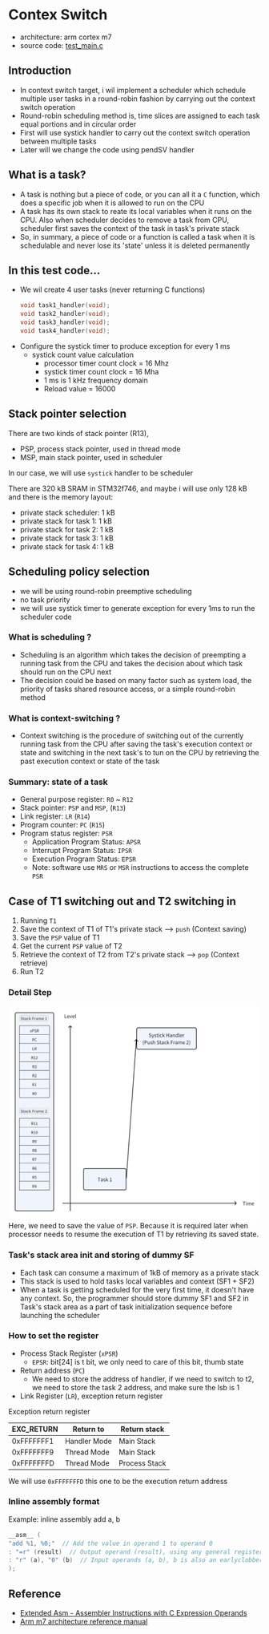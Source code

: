# Contex Switch

- architecture: arm cortex m7
- source code: [test_main.c](../test_code/test_main.c)

## Introduction

- In context switch target, i wil implement a scheduler which schedule multiple user tasks in a round-robin fashion
  by carrying out the context switch operation
- Round-robin scheduling method is, time slices are assigned to each task equal portions and in circular order
- First will use systick handler to carry out the context switch operation between multiple tasks
- Later will we change the code using pendSV handler

## What is a task?

- A task is nothing but a piece of code, or you can all it a `C` function, which does a specific job when it is allowed
  to run on the CPU
- A task has its own stack to reate its local variables when it runs on the CPU. Also when scheduler decides to remove a
  task from CPU,
  scheduler first saves the context of the task in task's private stack
- So, in summary, a piece of code or a function is called a task when it is schedulable and never lose its 'state'
  unless it is deleted permanently

## In this test code...

- We wil create 4 user tasks (never returning C functions)
  ```c
  void task1_handler(void);
  void task2_handler(void);
  void task3_handler(void);
  void task4_handler(void);
  ```
- Configure the systick timer to produce exception for every 1 ms
    - systick count value calculation
        - processor timer count clock = 16 Mhz
        - systick timer count clock = 16 Mha
        - 1 ms is 1 kHz frequency domain
        - Reload value = 16000

## Stack pointer selection

There are two kinds of stack pointer (R13),

- PSP, process stack pointer, used in thread mode
- MSP, main stack pointer, used in scheduler

In our case, we will use `systick` handler to be scheduler

There are 320 kB SRAM in STM32f746, and maybe i will use only 128 kB
and there is the memory layout:

- private stack scheduler:  1 kB
- private stack for task 1: 1 kB
- private stack for task 2: 1 kB
- private stack for task 3: 1 kB
- private stack for task 4: 1 kB

## Scheduling policy selection

- we will be using round-robin preemptive scheduling
- no task priority
- we will use systick timer to generate exception for every 1ms to run the scheduler code

### What is scheduling ?

- Scheduling is an algorithm which takes the decision of preempting a running task from the CPU
  and takes the decision about which task should run on the CPU next
- The decision could be based on many factor such as system load, the priority of tasks
  shared resource access, or a simple round-robin method

### What is context-switching ?

- Context switching is the procedure of switching out of the currently running task from the CPU
  after saving the task's execution context or state and switching in the next task's to tun on the
  CPU by retrieving the past execution context or state of the task

### Summary: state of a task

- General purpose register: `R0` ~ `R12`
- Stack pointer: `PSP` and `MSP`, (`R13`)
- Link register: `LR` (`R14`)
- Program counter: `PC` (`R15`)
- Program status register: `PSR`
    - Application Program Status: `APSR`
    - Interrupt Program Status: `IPSR`
    - Execution Program Status: `EPSR`
    - Note: software use `MRS` or `MSR` instructions to access the complete `PSR`

## Case of T1 switching out and T2 switching in

1. Running `T1`
2. Save the context of T1 of T1's private stack --> `push` (Context saving)
3. Save the `PSP` value of T1
4. Get the current `PSP` value of T2
5. Retrieve the context of T2 from T2's private stack --> `pop` (Context retrieve)
6. Run T2

### Detail Step
![img.png](saving_context.png)
Here, we need to save the value of `PSP`. Because it is required later when processor needs to resume the execution of T1
by retrieving its saved state.

### Task's stack area init and storing of dummy SF
- Each task can consume a maximum of 1kB of memory as a private stack
- This stack is used to hold tasks local variables and context (SF1 + SF2)
- When a task is getting scheduled for the very first time, it doesn't have any context. So, the programmer should store
  dummy SF1 and SF2 in Task's stack area as a part of task initialization sequence before launching the scheduler

### How to set the register
- Process Stack Register (`xPSR`)
  - `EPSR`: bit[24] is t bit, we only need to care of this bit, thumb state
- Return address (`PC`)
  - We need to store the address of handler, if we need to switch to t2, we need to store the task 2 address, and make sure the lsb is 1
- Link Register (`LR`), exception return register
  
Exception return register

| EXC_RETURN | Return to    | Return stack  |
|------------|--------------|---------------|
| 0xFFFFFFF1 | Handler Mode | Main Stack    |
| 0xFFFFFFF9 | Thread Mode  | Main Stack    |
| 0xFFFFFFFD | Thread Mode  | Process Stack |

We will use  `0xFFFFFFFD` this one to be the execution return address

### Inline assembly format
Example: inline assembly add a, b
```c
__asm__ (
"add %1, %0;"  // Add the value in operand 1 to operand 0
: "=r" (result)  // Output operand (result), using any general register
: "r" (a), "0" (b)  // Input operands (a, b), b is also an earlyclobber operand
);
```


## Reference
- [Extended Asm - Assembler Instructions with C Expression Operands](https://gcc.gnu.org/onlinedocs/gcc/Extended-Asm.html#Input-Operands)
- [Arm m7 architecture reference manual](https://developer.arm.com/documentation/ddi0403/latest/)